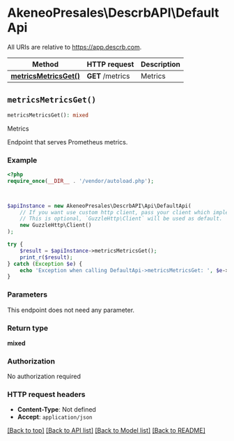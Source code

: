 # AkeneoPresales\DescrbAPI\DefaultApi

All URIs are relative to https://app.descrb.com.

Method | HTTP request | Description
------------- | ------------- | -------------
[**metricsMetricsGet()**](DefaultApi.md#metricsMetricsGet) | **GET** /metrics | Metrics


## `metricsMetricsGet()`

```php
metricsMetricsGet(): mixed
```

Metrics

Endpoint that serves Prometheus metrics.

### Example

```php
<?php
require_once(__DIR__ . '/vendor/autoload.php');



$apiInstance = new AkeneoPresales\DescrbAPI\Api\DefaultApi(
    // If you want use custom http client, pass your client which implements `GuzzleHttp\ClientInterface`.
    // This is optional, `GuzzleHttp\Client` will be used as default.
    new GuzzleHttp\Client()
);

try {
    $result = $apiInstance->metricsMetricsGet();
    print_r($result);
} catch (Exception $e) {
    echo 'Exception when calling DefaultApi->metricsMetricsGet: ', $e->getMessage(), PHP_EOL;
}
```

### Parameters

This endpoint does not need any parameter.

### Return type

**mixed**

### Authorization

No authorization required

### HTTP request headers

- **Content-Type**: Not defined
- **Accept**: `application/json`

[[Back to top]](#) [[Back to API list]](../../README.md#endpoints)
[[Back to Model list]](../../README.md#models)
[[Back to README]](../../README.md)
